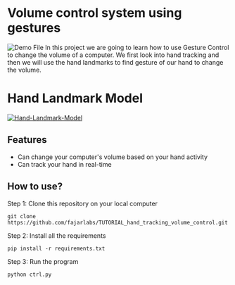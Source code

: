 # Volume control system using gestures
![Demo File](https://github.com/fajarlabs/TUTORIAL_hand_tracking_volume_control/blob/master/demo.gif)
In this project we are going to learn how to use Gesture Control to change the volume of a computer. 
We first look into hand tracking and then we will use the hand landmarks to find gesture of our hand to change the volume.

# Hand Landmark Model
<a href="https://ibb.co/8Kpx7s9"><img src="https://i.ibb.co/cgH8r3Q/Hand-Landmark-Model.png" alt="Hand-Landmark-Model" border="0"></a>

## Features
* Can change your computer's volume based on your hand activity
* Can track your hand in real-time

## How to use?
Step 1:
Clone this repository on your local computer

`git clone https://github.com/fajarlabs/TUTORIAL_hand_tracking_volume_control.git`

Step 2:
Install all the requirements

`pip install -r requirements.txt`

Step 3:
Run the program

`python ctrl.py`
